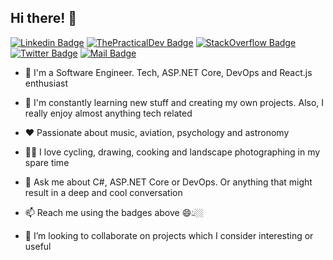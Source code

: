 ## Hi there! 👋
[![Linkedin Badge](https://img.shields.io/badge/-Arthur%20Cardoso-blue?style=flat-square&logo=Linkedin&logoColor=white&link=https://www.linkedin.com/in/fcsarthur/)](https://www.linkedin.com/in/fcsarthur/)
[![ThePracticalDev Badge](https://img.shields.io/badge/-@fcsarthur-0A0A0A?style=flat-square&labelColor=black&logo=dev.to&link=https://dev.to/fcsarthur/)](https://dev.to/fcsarthur)
[![StackOverflow Badge](https://img.shields.io/badge/-fcsarthur-FE7A16?style=flat-square&logo=Stack%20Overflow&logoColor=white&link=https://stackoverflow.com/users/6480647/fcsarthur)](https://stackoverflow.com/users/6480647/fcsarthur)
[![Twitter Badge](https://img.shields.io/badge/-@fcsarthur-1ca0f1?style=flat-square&labelColor=1ca0f1&logo=twitter&logoColor=white&link=https://twitter.com/fcsarthur)](https://twitter.com/fcsarthur)
[![Mail Badge](https://img.shields.io/badge/-cardosovha@gmail.com-8B89CC?style=flat-square&logo=Gmail&logoColor=white&link=mailto:cardosovha@gmail.com)](mailto:cardosovha@gmail.com)

- 🔭 I'm a Software Engineer. Tech, <span>ASP.NET</span> Core, DevOps and React.js enthusiast

- 🌱 I'm constantly learning new stuff and creating my own projects. Also, I really enjoy almost anything tech related

- ❤ Passionate about music, aviation, psychology and astronomy

- 🚴‍♂️ I love cycling, drawing, cooking and landscape photographing in my spare time

- 💬 Ask me about C#, <span>ASP.NET</span> Core or DevOps. Or anything that might result in a deep and cool conversation
 
- 📫 Reach me using the badges above 😄👆🏼

- 👯 I’m looking to collaborate on projects which I consider interesting or useful
